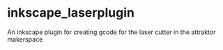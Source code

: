 inkscape_laserplugin
====================

An inkscape plugin for creating gcode for the laser cutter in the attraktor makerspace